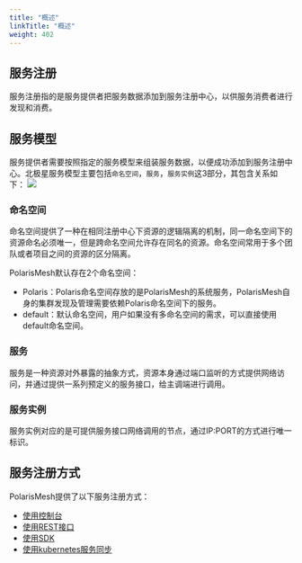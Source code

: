 ```yaml
---
title: "概述"
linkTitle: "概述"
weight: 402
---
```


## 服务注册

服务注册指的是服务提供者把服务数据添加到服务注册中心，以供服务消费者进行发现和消费。

## 服务模型

服务提供者需要按照指定的服务模型来组装服务数据，以便成功添加到服务注册中心。北极星服务模型主要包括```命名空间```，```服务```，```服务实例```这3部分，其包含关系如下：
![](../images/model.png)

### 命名空间

命名空间提供了一种在相同注册中心下资源的逻辑隔离的机制，同一命名空间下的资源命名必须唯一，但是跨命名空间允许存在同名的资源。命名空间常用于多个团队或者项目之间的资源的区分隔离。

PolarisMesh默认存在2个命名空间：

- Polaris：Polaris命名空间存放的是PolarisMesh的系统服务，PolarisMesh自身的集群发现及管理需要依赖Polaris命名空间下的服务。
- default：默认命名空间，用户如果没有多命名空间的需求，可以直接使用default命名空间。

### 服务

服务是一种资源对外暴露的抽象方式，资源本身通过端口监听的方式提供网络访问，并通过提供一系列预定义的服务接口，给主调端进行调用。

### 服务实例

服务实例对应的是可提供服务接口网络调用的节点，通过IP:PORT的方式进行唯一标识。

## 服务注册方式

PolarisMesh提供了以下服务注册方式：

- [使用控制台](使用控制台.md)
- [使用REST接口](使用REST接口.md)
- [使用SDK](使用SDK.md)
- [使用kubernetes服务同步](使用k8s服务同步.md)